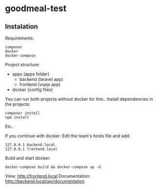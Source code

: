 ﻿# goodmeal-test

## Instalation

Requirements:
```
composer
docker
docker-compose
```

Project structure:

- apps (apps folder)
    - backend (laravel app)
    - frontend (vuejs app)
- docker (config files)

You can run both projects without docker for this..
Install dependencies in the projects:
```
composer install
npm install
```
Etc..

If you continue with docker:
Edit the team's hosts file and add:

```
127.0.0.1 backend.local
127.0.0.1 frontend.local
```

Build and start docker:
```
docker-compose build && docker-compose up -d 
```

View: http://frontend.local
Documentation: http://backend.local/api/documentation
